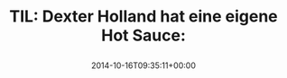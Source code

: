 ---
retweeted: false
source: <a href="http://twitter.com" rel="nofollow">Twitter Web Client</a>
entities:
  hashtags: []
  symbols: []
  user_mentions: []
  urls:
  - url: https://t.co/9Ph6cyIx1w
    expanded_url: https://en.wikipedia.org/wiki/Dexter_Holland#Business_interests
    display_url: en.wikipedia.org/wiki/Dexter_Ho…
    indices:
    - '47'
    - '70'
display_text_range:
- '0'
- '70'
favorite_count: '0'
id_str: '522682155420618752'
truncated: false
retweet_count: '0'
id: '522682155420618752'
possibly_sensitive: false
created_at: Thu Oct 16 09:35:11 +0000 2014
favorited: false
full_text: 'TIL: Dexter Holland hat eine eigene Hot Sauce:'
lang: de
quote_url: https://en.wikipedia.org/wiki/Dexter_Holland#Business_interests
tags:
- pesos/twitter
date: '2014-10-16T09:35:11+00:00'
src: https://twitter.com/bascht/status/522682155420618752
original_url: https://twitter.com/bascht/status/522682155420618752
type: twitter_tweet
text: 'TIL: Dexter Holland hat eine eigene Hot Sauce:'
title: 'TIL: Dexter Holland hat eine eigene Hot Sauce:

  '

---
